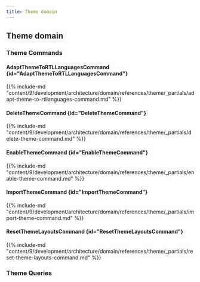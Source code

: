 ```yaml
---
title: Theme domain
---
```


## Theme domain

### Theme Commands

#### AdaptThemeToRTLLanguagesCommand {id="AdaptThemeToRTLLanguagesCommand"}

{{%  include-md "content/9/development/architecture/domain/references/theme/_partials/adapt-theme-to-rtllanguages-command.md" %}}
#### DeleteThemeCommand {id="DeleteThemeCommand"}

{{%  include-md "content/9/development/architecture/domain/references/theme/_partials/delete-theme-command.md" %}}
#### EnableThemeCommand {id="EnableThemeCommand"}

{{%  include-md "content/9/development/architecture/domain/references/theme/_partials/enable-theme-command.md" %}}
#### ImportThemeCommand {id="ImportThemeCommand"}

{{%  include-md "content/9/development/architecture/domain/references/theme/_partials/import-theme-command.md" %}}
#### ResetThemeLayoutsCommand {id="ResetThemeLayoutsCommand"}

{{%  include-md "content/9/development/architecture/domain/references/theme/_partials/reset-theme-layouts-command.md" %}}

### Theme Queries

